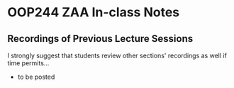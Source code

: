 # OOP244 ZAA In-class Notes
## Recordings of Previous Lecture Sessions
I strongly suggest that students review other sections' recordings as well if time permits...

- to be posted